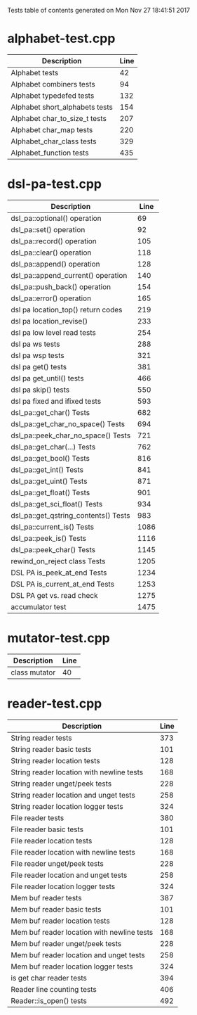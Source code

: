 Tests table of contents generated on Mon Nov 27 18:41:51 2017

# alphabet-test.cpp
| Description | Line |
|-------------|------|
| Alphabet tests | 42 |
| Alphabet combiners tests | 94 |
| Alphabet typedefed tests | 132 |
| Alphabet short_alphabets tests | 154 |
| Alphabet char_to_size_t tests | 207 |
| Alphabet char_map tests | 220 |
| Alphabet_char_class tests | 329 |
| Alphabet_function tests | 435 |

# dsl-pa-test.cpp
| Description | Line |
|-------------|------|
| dsl_pa::optional() operation | 69 |
| dsl_pa::set() operation | 92 |
| dsl_pa::record() operation | 105 |
| dsl_pa::clear() operation | 118 |
| dsl_pa::append() operation | 128 |
| dsl_pa::append_current() operation | 140 |
| dsl_pa::push_back() operation | 154 |
| dsl_pa::error() operation | 165 |
| dsl pa location_top() return codes | 219 |
| dsl pa location_revise() | 233 |
| dsl pa low level read tests | 254 |
| dsl pa ws tests | 288 |
| dsl pa wsp tests | 321 |
| dsl pa get() tests | 381 |
| dsl pa get_until() tests | 466 |
| dsl pa skip() tests | 550 |
| dsl pa fixed and ifixed tests | 593 |
| dsl_pa::get_char() Tests | 682 |
| dsl_pa::get_char_no_space() Tests | 694 |
| dsl_pa::peek_char_no_space() Tests | 721 |
| dsl_pa::get_char(...) Tests | 762 |
| dsl_pa::get_bool() Tests | 816 |
| dsl_pa::get_int() Tests | 841 |
| dsl_pa::get_uint() Tests | 871 |
| dsl_pa::get_float() Tests | 901 |
| dsl_pa::get_sci_float() Tests | 934 |
| dsl_pa::get_qstring_contents() Tests | 983 |
| dsl_pa::current_is() Tests | 1086 |
| dsl_pa::peek_is() Tests | 1116 |
| dsl_pa::peek_char() Tests | 1145 |
| rewind_on_reject class Tests | 1205 |
| DSL PA is_peek_at_end Tests | 1234 |
| DSL PA is_current_at_end Tests | 1253 |
| DSL PA get vs. read check | 1275 |
| accumulator test | 1475 |

# mutator-test.cpp
| Description | Line |
|-------------|------|
| class mutator | 40 |

# reader-test.cpp
| Description | Line |
|-------------|------|
| String reader tests | 373 |
| String reader basic tests | 101 |
| String reader location tests | 128 |
| String reader location with newline tests | 168 |
| String reader unget/peek tests | 228 |
| String reader location and unget tests | 258 |
| String reader location logger tests | 324 |
| File reader tests | 380 |
| File reader basic tests | 101 |
| File reader location tests | 128 |
| File reader location with newline tests | 168 |
| File reader unget/peek tests | 228 |
| File reader location and unget tests | 258 |
| File reader location logger tests | 324 |
| Mem buf reader tests | 387 |
| Mem buf reader basic tests | 101 |
| Mem buf reader location tests | 128 |
| Mem buf reader location with newline tests | 168 |
| Mem buf reader unget/peek tests | 228 |
| Mem buf reader location and unget tests | 258 |
| Mem buf reader location logger tests | 324 |
| is get char reader tests | 394 |
| Reader line counting tests | 406 |
| Reader::is_open() tests | 492 |
